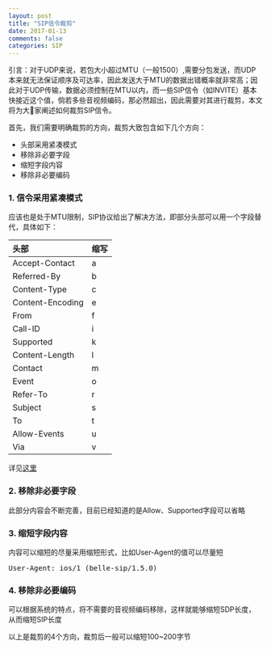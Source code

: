 ```yaml
---
layout: post
title: "SIP信令裁剪"
date: 2017-01-13
comments: false
categories: SIP
---
```


引言：对于UDP来说，若包大小超过MTU（一般1500）,需要分包发送，而UDP本来就无法保证顺序及可达率，因此发送大于MTU的数据出错概率就非常高；因此对于UDP传输，数据必须控制在MTU以内，而一些SIP信令（如INVITE）基本快接近这个值，倘若多些音视频编码，那必然超出，因此需要对其进行裁剪，本文将为大家阐述如何裁剪SIP信令。

首先，我们需要明确裁剪的方向，裁剪大致包含如下几个方向：

* 头部采用紧凑模式
* 移除非必要字段
* 缩短字段内容
* 移除非必要编码

### 1. 信令采用紧凑模式
应该也是处于MTU限制，SIP协议给出了解决方法，即部分头部可以用一个字段替代，具体如下：

头部|缩写
|:--|:--
Accept-Contact|a
Referred-By|b
Content-Type|c
Content-Encoding|e
From|f
Call-ID|i
Supported|k
Content-Length|l
Contact|m
Event|o
Refer-To|r
Subject|s
To|t
Allow-Events|u
Via|v

详见[这里](http://www.cs.columbia.edu/sip/compact.html)

### 2. 移除非必要字段
此部分内容会不断完善，目前已经知道的是Allow、Supported字段可以省略

### 3. 缩短字段内容
内容可以缩短的尽量采用缩短形式，比如User-Agent的值可以尽量短

<pre>
User-Agent: ios/1 (belle-sip/1.5.0)
</pre>

### 4. 移除非必要编码
可以根据系统的特点，将不需要的音视频编码移除，这样就能够缩短SDP长度，从而缩短SIP长度


以上是裁剪的4个方向，裁剪后一般可以缩短100~200字节
 

